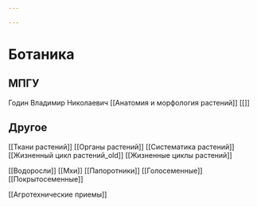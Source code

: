 ```yaml
---

---
```

# Ботаника

## МПГУ
Годин Владимир Николаевич
[[Анатомия и морфология растений]]
[[]]

## Другое
[[Ткани растений]]
[[Органы растений]]
[[Систематика растений]]
[[Жизненный цикл растений_old]]
[[Жизненные циклы растений]]

[[Водоросли]]
[[Мхи]]
[[Папоротники]]
[[Голосеменные]]
[[Покрытосеменные]]

[[Агротехнические приемы]]